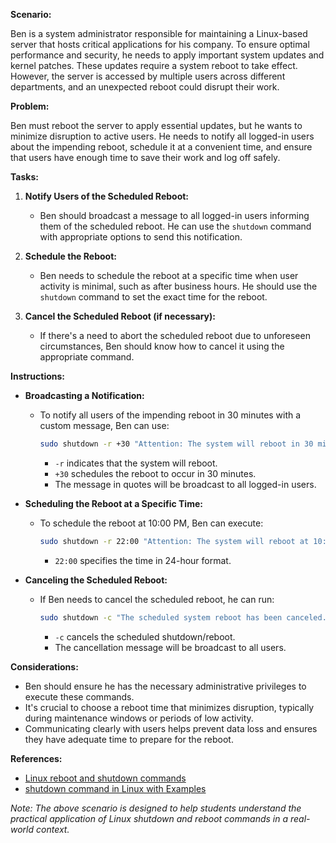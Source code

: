 **Scenario:**

Ben is a system administrator responsible for maintaining a Linux-based server that hosts critical applications for his company. To ensure optimal performance and security, he needs to apply important system updates and kernel patches. These updates require a system reboot to take effect. However, the server is accessed by multiple users across different departments, and an unexpected reboot could disrupt their work.

**Problem:**

Ben must reboot the server to apply essential updates, but he wants to minimize disruption to active users. He needs to notify all logged-in users about the impending reboot, schedule it at a convenient time, and ensure that users have enough time to save their work and log off safely.

**Tasks:**

1. **Notify Users of the Scheduled Reboot:**
   - Ben should broadcast a message to all logged-in users informing them of the scheduled reboot. He can use the `shutdown` command with appropriate options to send this notification.

2. **Schedule the Reboot:**
   - Ben needs to schedule the reboot at a specific time when user activity is minimal, such as after business hours. He should use the `shutdown` command to set the exact time for the reboot.

3. **Cancel the Scheduled Reboot (if necessary):**
   - If there's a need to abort the scheduled reboot due to unforeseen circumstances, Ben should know how to cancel it using the appropriate command.

**Instructions:**

- **Broadcasting a Notification:**
  - To notify all users of the impending reboot in 30 minutes with a custom message, Ben can use:
    ```bash
    sudo shutdown -r +30 "Attention: The system will reboot in 30 minutes for essential updates. Please save your work and log off."
    ```
    - `-r` indicates that the system will reboot.
    - `+30` schedules the reboot to occur in 30 minutes.
    - The message in quotes will be broadcast to all logged-in users.

- **Scheduling the Reboot at a Specific Time:**
  - To schedule the reboot at 10:00 PM, Ben can execute:
    ```bash
    sudo shutdown -r 22:00 "Attention: The system will reboot at 10:00 PM for essential updates. Please save your work and log off."
    ```
    - `22:00` specifies the time in 24-hour format.

- **Canceling the Scheduled Reboot:**
  - If Ben needs to cancel the scheduled reboot, he can run:
    ```bash
    sudo shutdown -c "The scheduled system reboot has been canceled. Please continue your work."
    ```
    - `-c` cancels the scheduled shutdown/reboot.
    - The cancellation message will be broadcast to all users.

**Considerations:**

- Ben should ensure he has the necessary administrative privileges to execute these commands.
- It's crucial to choose a reboot time that minimizes disruption, typically during maintenance windows or periods of low activity.
- Communicating clearly with users helps prevent data loss and ensures they have adequate time to prepare for the reboot.

**References:**

- [Linux reboot and shutdown commands](https://docs.rackspace.com/docs/linux-reboot-and-shutdown-commands)
- [shutdown command in Linux with Examples](https://www.geeksforgeeks.org/shutdown-command-in-linux-with-examples/)

*Note: The above scenario is designed to help students understand the practical application of Linux shutdown and reboot commands in a real-world context.* 
